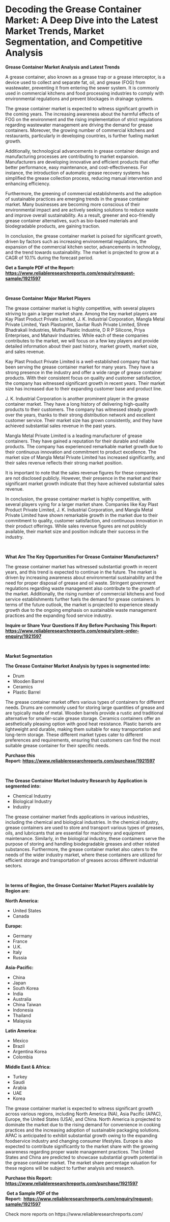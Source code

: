 <p><h1>Decoding the Grease Container Market: A Deep Dive into the Latest Market Trends, Market Segmentation, and Competitive Analysis</h1></p><p><strong>Grease Container Market Analysis and Latest Trends</strong></p>
<p><p>A grease container, also known as a grease trap or a grease interceptor, is a device used to collect and separate fat, oil, and grease (FOG) from wastewater, preventing it from entering the sewer system. It is commonly used in commercial kitchens and food processing industries to comply with environmental regulations and prevent blockages in drainage systems.</p><p>The grease container market is expected to witness significant growth in the coming years. The increasing awareness about the harmful effects of FOG on the environment and the rising implementation of strict regulations regarding wastewater management are driving the demand for grease containers. Moreover, the growing number of commercial kitchens and restaurants, particularly in developing countries, is further fueling market growth.</p><p>Additionally, technological advancements in grease container design and manufacturing processes are contributing to market expansion. Manufacturers are developing innovative and efficient products that offer better performance, easy maintenance, and cost-effectiveness. For instance, the introduction of automatic grease recovery systems has simplified the grease collection process, reducing manual intervention and enhancing efficiency.</p><p>Furthermore, the greening of commercial establishments and the adoption of sustainable practices are emerging trends in the grease container market. Many businesses are becoming more conscious of their environmental impact and are actively seeking solutions to reduce waste and improve overall sustainability. As a result, greener and eco-friendly grease container alternatives, such as bio-based materials and biodegradable products, are gaining traction.</p><p>In conclusion, the grease container market is poised for significant growth, driven by factors such as increasing environmental regulations, the expansion of the commercial kitchen sector, advancements in technology, and the trend towards sustainability. The market is projected to grow at a CAGR of 10.1% during the forecast period.</p></p>
<p><strong>Get a Sample PDF of the Report:&nbsp; <a href="https://www.reliableresearchreports.com/enquiry/request-sample/1921597">https://www.reliableresearchreports.com/enquiry/request-sample/1921597</a></strong></p>
<p>&nbsp;</p>
<p><strong>Grease Container Major Market Players</strong></p>
<p><p>The grease container market is highly competitive, with several players striving to gain a larger market share. Among the key market players are Kay Plast Product Private Limited, J. K. Industrial Corporation, Mangla Metal Private Limited, Yash Plastoprint, Savitar Rush Private Limited, Shree Bhadrakali Industries, Mutha Plastic Industrie, D R P Silicone, Priya Enterprises, and Mahavir Industries. While each of these companies contributes to the market, we will focus on a few key players and provide detailed information about their past history, market growth, market size, and sales revenue.</p><p>Kay Plast Product Private Limited is a well-established company that has been serving the grease container market for many years. They have a strong presence in the industry and offer a wide range of grease container products. With their consistent focus on quality and customer satisfaction, the company has witnessed significant growth in recent years. Their market size has increased due to their expanding customer base and product line.</p><p>J. K. Industrial Corporation is another prominent player in the grease container market. They have a long history of delivering high-quality products to their customers. The company has witnessed steady growth over the years, thanks to their strong distribution network and excellent customer service. Their market size has grown consistently, and they have achieved substantial sales revenue in the past years.</p><p>Mangla Metal Private Limited is a leading manufacturer of grease containers. They have gained a reputation for their durable and reliable products. The company has experienced remarkable market growth due to their continuous innovation and commitment to product excellence. The market size of Mangla Metal Private Limited has increased significantly, and their sales revenue reflects their strong market position.</p><p>It is important to note that the sales revenue figures for these companies are not disclosed publicly. However, their presence in the market and their significant market growth indicate that they have achieved substantial sales revenue.</p><p>In conclusion, the grease container market is highly competitive, with several players vying for a larger market share. Companies like Kay Plast Product Private Limited, J. K. Industrial Corporation, and Mangla Metal Private Limited have shown remarkable growth in the market due to their commitment to quality, customer satisfaction, and continuous innovation in their product offerings. While sales revenue figures are not publicly available, their market size and position indicate their success in the industry.</p></p>
<p>&nbsp;</p>
<p><strong>What Are The Key Opportunities For Grease Container Manufacturers?</strong></p>
<p><p>The grease container market has witnessed substantial growth in recent years, and this trend is expected to continue in the future. The market is driven by increasing awareness about environmental sustainability and the need for proper disposal of grease and oil waste. Stringent government regulations regarding waste management also contribute to the growth of the market. Additionally, the rising number of commercial kitchens and food service establishments further fuels the demand for grease containers. In terms of the future outlook, the market is projected to experience steady growth due to the ongoing emphasis on sustainable waste management practices and the expanding food service industry.</p></p>
<p><strong>Inquire or Share Your Questions If Any Before Purchasing This Report: <a href="https://www.reliableresearchreports.com/enquiry/pre-order-enquiry/1921597">https://www.reliableresearchreports.com/enquiry/pre-order-enquiry/1921597</a></strong></p>
<p>&nbsp;</p>
<p><strong>Market Segmentation</strong></p>
<p><strong>The Grease Container Market Analysis by types is segmented into:</strong></p>
<p><ul><li>Drum</li><li>Wooden Barrel</li><li>Ceramics</li><li>Plastic Barrel</li></ul></p>
<p><p>The grease container market offers various types of containers for different needs. Drums are commonly used for storing large quantities of grease and are typically made of metal. Wooden barrels provide a rustic and traditional alternative for smaller-scale grease storage. Ceramics containers offer an aesthetically pleasing option with good heat resistance. Plastic barrels are lightweight and durable, making them suitable for easy transportation and long-term storage. These different market types cater to different preferences and requirements, ensuring that customers can find the most suitable grease container for their specific needs.</p></p>
<p><strong>Purchase this Report:&nbsp;<a href="https://www.reliableresearchreports.com/purchase/1921597">https://www.reliableresearchreports.com/purchase/1921597</a></strong></p>
<p>&nbsp;</p>
<p><strong>The Grease Container Market Industry Research by Application is segmented into:</strong></p>
<p><ul><li>Chemical Industry</li><li>Biological Industry</li><li>Industry</li></ul></p>
<p><p>The grease container market finds applications in various industries, including the chemical and biological industries. In the chemical industry, grease containers are used to store and transport various types of greases, oils, and lubricants that are essential for machinery and equipment maintenance. Similarly, in the biological industry, these containers serve the purpose of storing and handling biodegradable greases and other related substances. Furthermore, the grease container market also caters to the needs of the wider industry market, where these containers are utilized for efficient storage and transportation of greases across different industrial sectors.</p></p>
<p>&nbsp;</p>
<p><strong>In terms of Region, the Grease Container Market Players available by Region are:</strong></p>
<p>
    <p> <strong> North America: </strong>
        <ul>
            <li>United States</li>
            <li>Canada</li>
        </ul>
        </p> 
    <p> <strong> Europe: </strong>
        <ul>
            <li>Germany</li>
            <li>France</li>
            <li>U.K.</li>
            <li>Italy</li>
            <li>Russia</li>
        </ul>
        </p> 
    <p> <strong> Asia-Pacific: </strong>
        <ul>
            <li>China</li>
            <li>Japan</li>
            <li>South Korea</li>
            <li>India</li>
            <li>Australia</li>
            <li>China Taiwan</li>
            <li>Indonesia</li>
            <li>Thailand</li>
            <li>Malaysia</li>
        </ul>
        </p> 
    <p> <strong> Latin America: </strong>
        <ul>
            <li>Mexico</li>
            <li>Brazil</li>
            <li>Argentina Korea</li>
            <li>Colombia</li>
        </ul>
        </p> 
    <p> <strong> Middle East & Africa: </strong>
        <ul>
            <li>Turkey</li>
            <li>Saudi</li>
            <li>Arabia</li>
            <li>UAE</li>
            <li>Korea</li>
        </ul>
    </p>
    </p>
<p><p>The grease container market is expected to witness significant growth across various regions, including North America (NA), Asia Pacific (APAC), Europe, the United States (USA), and China. North America is projected to dominate the market due to the rising demand for convenience in cooking practices and the increasing adoption of sustainable packaging solutions. APAC is anticipated to exhibit substantial growth owing to the expanding foodservice industry and changing consumer lifestyles. Europe is also expected to contribute significantly to the market share with the growing awareness regarding proper waste management practices. The United States and China are predicted to showcase substantial growth potential in the grease container market. The market share percentage valuation for these regions will be subject to further analysis and research.</p></p>
<p><strong>Purchase this Report: <a href="https://www.reliableresearchreports.com/purchase/1921597">https://www.reliableresearchreports.com/purchase/1921597</a></strong></p>
<p>&nbsp;<strong>Get a Sample PDF of the Report:&nbsp;&nbsp;<a href="https://www.reliableresearchreports.com/enquiry/request-sample/1921597">https://www.reliableresearchreports.com/enquiry/request-sample/1921597</a></strong></p>
<p><strong></strong></p>
<p>Check more reports on https://www.reliableresearchreports.com/</p>